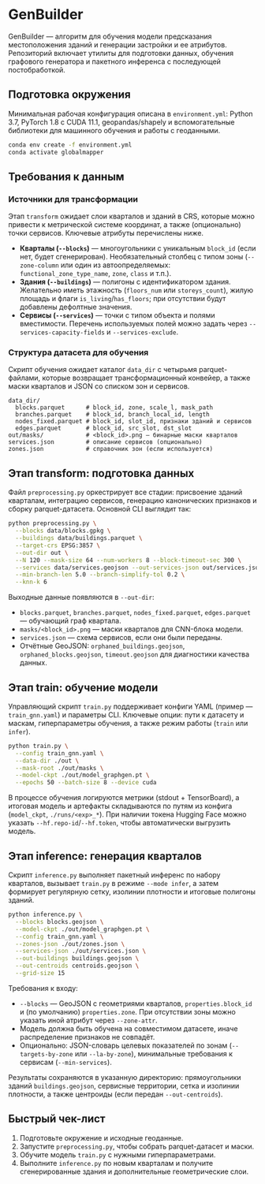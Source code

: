 # GenBuilder

GenBuilder — алгоритм для обучения модели предсказания местоположения зданий и генерации застройки и ее атрибутов. Репозиторий включает утилиты для подготовки данных, обучения
графового генератора и пакетного инференса с последующей постобработкой.

## Подготовка окружения

Минимальная рабочая конфигурация описана в `environment.yml`: Python 3.7,
PyTorch 1.8 с CUDA 11.1, geopandas/shapely и вспомогательные библиотеки для
машинного обучения и работы с геоданными.

```bash
conda env create -f environment.yml
conda activate globalmapper
```

## Требования к данным

### Источники для трансформации

Этап `transform` ожидает слои кварталов и зданий в CRS, которые можно привести
к метрической системе координат, а также (опционально) точки сервисов. Ключевые
атрибуты перечислены ниже.

* **Кварталы (`--blocks`)** — многоугольники с уникальным `block_id` (если нет,
  будет сгенерирован). Необязательный столбец с типом зоны (`--zone-column` или
  один из автоопределяемых: `functional_zone_type_name`, `zone`, `class` и т.п.).
* **Здания (`--buildings`)** — полигоны с идентификатором здания. Желательно
  иметь этажность (`floors_num` или `storeys_count`), жилую площадь и флаги
  `is_living`/`has_floors`; при отсутствии будут добавлены дефолтные значения.
* **Сервисы (`--services`)**  — точки с типом объекта и полями
  вместимости. Перечень используемых полей можно задать через
  `--services-capacity-fields` и `--services-exclude`.

### Структура датасета для обучения

Скрипт обучения ожидает каталог `data_dir` с четырьмя parquet-файлами, которые
возвращает трансформационный конвейер, а также маски кварталов и JSON со списком
зон и сервисов.
```
data_dir/
  blocks.parquet      # block_id, zone, scale_l, mask_path
  branches.parquet    # block_id, branch_local_id, length
  nodes_fixed.parquet # block_id, slot_id, признаки зданий и сервисов
  edges.parquet       # block_id, src_slot, dst_slot
out/masks/            # <block_id>.png — бинарные маски кварталов
services.json         # описание сервисов (опционально)
zones.json            # справочник зон (если используется)
```

## Этап transform: подготовка данных

Файл `preprocessing.py` оркестрирует все стадии: присвоение зданий кварталам,
интеграцию сервисов, генерацию канонических признаков и сборку parquet-датасета.
Основной CLI выглядит так:

```bash
python preprocessing.py \
  --blocks data/blocks.gpkg \
  --buildings data/buildings.parquet \
  --target-crs EPSG:3857 \
  --out-dir out \
  --N 120 --mask-size 64 --num-workers 8 --block-timeout-sec 300 \
  --services data/services.geojson --out-services-json out/services.json \
  --min-branch-len 5.0 --branch-simplify-tol 0.2 \
  --knn-k 6
```

Выходные данные появляются в `--out-dir`:

* `blocks.parquet`, `branches.parquet`, `nodes_fixed.parquet`, `edges.parquet` —
  обучающий граф квартала.
* `masks/<block_id>.png` — маски кварталов для CNN-блока модели.
* `services.json` — схема сервисов, если они были переданы.
* Отчётные GeoJSON: `orphaned_buildings.geojson`, `orphaned_blocks.geojson`,
  `timeout.geojson` для диагностики качества данных.

## Этап train: обучение модели

Управляющий скрипт `train.py` поддерживает конфиги YAML (пример —
`train_gnn.yaml`) и параметры CLI. Ключевые опции: пути к датасету и маскам,
гиперпараметры обучения, а также режим работы (`train` или `infer`).

```bash
python train.py \
  --config train_gnn.yaml \
  --data-dir ./out \
  --mask-root ./out/masks \
  --model-ckpt ./out/model_graphgen.pt \
  --epochs 50 --batch-size 8 --device cuda
```

В процессе обучения логируются метрики (stdout + TensorBoard), а итоговая модель
и артефакты складываются по путям из конфига (`model_ckpt`, `./runs/<exp>_*`). При
наличии токена Hugging Face можно указать `--hf.repo-id`/`--hf.token`, чтобы
автоматически выгрузить модель.

## Этап inference: генерация кварталов

Скрипт `inference.py` выполняет пакетный инференс по набору кварталов, вызывает
`train.py` в режиме `--mode infer`, а затем формирует регулярную сетку, изолинии
плотности и итоговые полигоны зданий.

```bash
python inference.py \
  --blocks blocks.geojson \
  --model-ckpt ./out/model_graphgen.pt \
  --config train_gnn.yaml \
  --zones-json ./out/zones.json \
  --services-json ./out/services.json \
  --out-buildings buildings.geojson \
  --out-centroids centroids.geojson \
  --grid-size 15
```

Требования к входу:

* `--blocks` — GeoJSON с геометриями кварталов, `properties.block_id` и
  (по умолчанию) `properties.zone`. При отсутствии зоны можно указать иной атрибут
  через `--zone-attr`.
* Модель должна быть обучена на совместимом датасете, иначе распределение
  признаков не совпадёт.
* Опционально: JSON-словарь целевых показателей по зонам (`--targets-by-zone` или
  `--la-by-zone`), минимальные требования к сервисам (`--min-services`).

Результаты сохраняются в указанную директорию: прямоугольники зданий
`buildings.geojson`, сервисные территории, сетка и изолинии плотности, а также
центроиды (если передан `--out-centroids`).

## Быстрый чек-лист

1. Подготовьте окружение и исходные геоданные.
2. Запустите `preprocessing.py`, чтобы собрать parquet-датасет и маски.
3. Обучите модель `train.py` с нужными гиперпараметрами.
4. Выполните `inference.py` по новым кварталам и получите сгенерированные
   здания и дополнительные геометрические слои.
